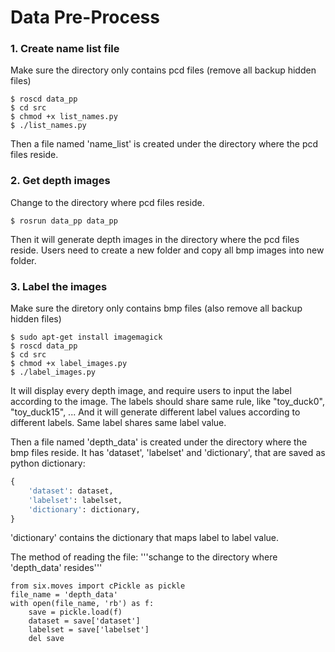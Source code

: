 # Data Pre-Process
 
### 1. Create name list file
Make sure the directory only contains pcd files (remove all backup hidden files)
```shell
$ roscd data_pp
$ cd src 
$ chmod +x list_names.py
$ ./list_names.py
```
Then a file named 'name_list' is created under the directory where the pcd files reside.
    
### 2. Get depth images
Change to the directory where pcd files reside.
```shell
$ rosrun data_pp data_pp
```
Then it will generate depth images in the directory where the pcd files reside. Users need to create a new folder and copy all bmp images into new folder.

### 3. Label the images
Make sure the diretory only contains bmp files (also remove all backup hidden files)
```shell
$ sudo apt-get install imagemagick
$ roscd data_pp
$ cd src
$ chmod +x label_images.py
$ ./label_images.py
```
It will display every depth image, and require users to input the label according to the image. The labels should share same rule, like "toy_duck0", "toy_duck15", ... And it will generate different label values according to different labels. Same label shares same label value.

Then a file named 'depth_data' is created under the directory where the bmp files reside. It has 'dataset', 'labelset' and 'dictionary', that are saved as python dictionary:
```python
{
	'dataset': dataset,
	'labelset': labelset,
	'dictionary': dictionary,
}
```
'dictionary' contains the dictionary that maps label to label value.

The method of reading the file:
'''schange to the directory where 'depth_data' resides'''
```python3
from six.moves import cPickle as pickle
file_name = 'depth_data'
with open(file_name, 'rb') as f:
	save = pickle.load(f)
  	dataset = save['dataset']
  	labelset = save['labelset']
  	del save
```
